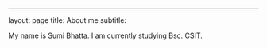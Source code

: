 ---
layout: page
title: About me
subtitle: 

My name is Sumi Bhatta. I am currently studying Bsc. CSIT.
